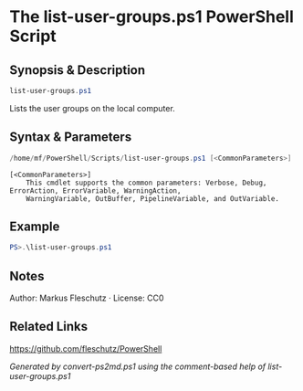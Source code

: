 # The list-user-groups.ps1 PowerShell Script

## Synopsis & Description
```powershell
list-user-groups.ps1
```

Lists the user groups on the local computer.

## Syntax & Parameters
```powershell
/home/mf/PowerShell/Scripts/list-user-groups.ps1 [<CommonParameters>]
```

```
[<CommonParameters>]
    This cmdlet supports the common parameters: Verbose, Debug, ErrorAction, ErrorVariable, WarningAction, 
    WarningVariable, OutBuffer, PipelineVariable, and OutVariable.
```

## Example
```powershell
PS>.\list-user-groups.ps1
```


## Notes
Author: Markus Fleschutz · License: CC0

## Related Links
https://github.com/fleschutz/PowerShell

*Generated by convert-ps2md.ps1 using the comment-based help of list-user-groups.ps1*

